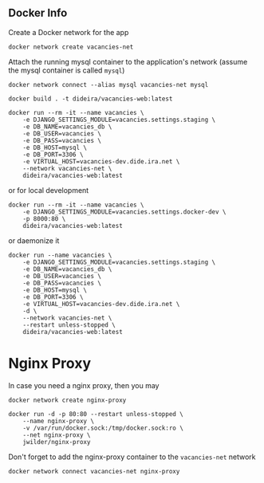 
## Docker Info

Create a Docker network for the app
```commandline
docker network create vacancies-net
```

Attach the running mysql container to the application's network (assume the mysql container is called `mysql`)

```commandline
docker network connect --alias mysql vacancies-net mysql
```
```commandline
docker build . -t dideira/vacancies-web:latest
```

```commandline
docker run --rm -it --name vacancies \
    -e DJANGO_SETTINGS_MODULE=vacancies.settings.staging \
    -e DB_NAME=vacancies_db \
    -e DB_USER=vacancies \
    -e DB_PASS=vacancies \
    -e DB_HOST=mysql \
    -e DB_PORT=3306 \
    -e VIRTUAL_HOST=vacancies-dev.dide.ira.net \
    --network vacancies-net \
    dideira/vacancies-web:latest
```

or for local development

```commandline
docker run --rm -it --name vacancies \
    -e DJANGO_SETTINGS_MODULE=vacancies.settings.docker-dev \
    -p 8000:80 \
    dideira/vacancies-web:latest
```

or daemonize it
```commandline
docker run --name vacancies \
    -e DJANGO_SETTINGS_MODULE=vacancies.settings.staging \
    -e DB_NAME=vacancies_db \
    -e DB_USER=vacancies \
    -e DB_PASS=vacancies \
    -e DB_HOST=mysql \
    -e DB_PORT=3306 \
    -e VIRTUAL_HOST=vacancies-dev.dide.ira.net \
    -d \
    --network vacancies-net \
    --restart unless-stopped \
    dideira/vacancies-web:latest
```

# Nginx Proxy

In case you need a nginx proxy, then you may

```commandline
docker network create nginx-proxy
```

```commandline
docker run -d -p 80:80 --restart unless-stopped \
    --name nginx-proxy \
    -v /var/run/docker.sock:/tmp/docker.sock:ro \
    --net nginx-proxy \
    jwilder/nginx-proxy
```

Don't forget to add the nginx-proxy container to the `vacancies-net` network
```commandline
docker network connect vacancies-net nginx-proxy
```